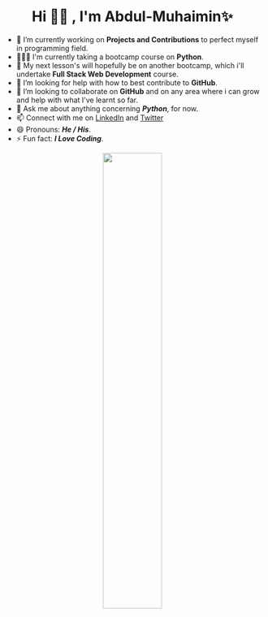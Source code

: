 # <div align = 'center'> Hi 👋🏼 , I'm Abdul-Muhaimin✨</div>


- 🔭 I’m currently working on **Projects and Contributions** to perfect myself in programming field.
- 👨🏼‍💻 I'm currently taking a bootcamp course on **Python**.
- 🌱 My next lesson's will hopefully be on another bootcamp, which i'll undertake **Full Stack Web Development** course.
- 🤔 I’m looking for help with how to best contribute to **GitHub**.
- 👯 I’m looking to collaborate on **GitHub** and on any area where i can grow and help with what I've learnt so far.
- 💬 Ask me about anything concerning ***Python***, for now.
- 📫 Connect with me on [LinkedIn](https://www.linkedin.com/in/abdul-muhaimin-11450216a/) and [Twitter](https://twitter.com/Abdul_Muhaimin0)
- 😄 Pronouns: ***He / His***.
- ⚡ Fun fact: ***I Love Coding***.


<p align="center">
  <img width="48%" src="https://github-readme-stats.vercel.app/api?username=AbdulMuhaimin-1&show_icons=true&theme=tokyonight" />



<!--
**AbdulMuhaimin-1/AbdulMuhaimin-1** is a ✨ _special_ ✨ repository because its `README.md` (this file) appears on your GitHub profile.

Here are some ideas to get you started:

- 🔭 I’m currently working on ...
- 🌱 I’m currently learning ...
- 👯 I’m looking to collaborate on ...
- 🤔 I’m looking for help with ...
- 💬 Ask me about ...
- 📫 How to reach me: ...
- 😄 Pronouns: ...
- ⚡ Fun fact: ...
-->
